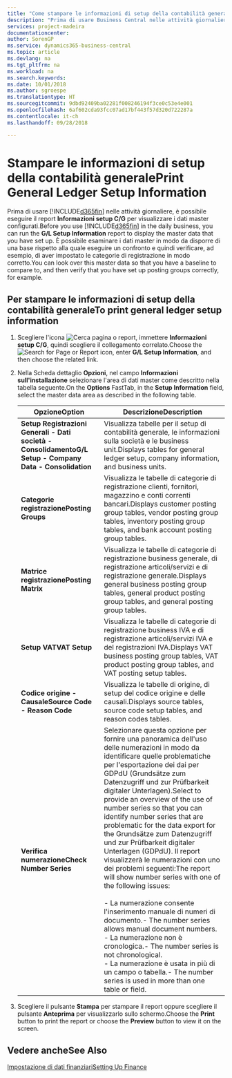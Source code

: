 ```yaml
---
title: "Come stampare le informazioni di setup della contabilità generale"
description: "Prima di usare Business Central nelle attività giornaliere, è possibile eseguire il report **Informazioni setup C/G** per visualizzare i dati master configurati."
services: project-madeira
documentationcenter: 
author: SorenGP
ms.service: dynamics365-business-central
ms.topic: article
ms.devlang: na
ms.tgt_pltfrm: na
ms.workload: na
ms.search.keywords: 
ms.date: 10/01/2018
ms.author: sgroespe
ms.translationtype: HT
ms.sourcegitcommit: 9dbd92409ba02281f008246194f3ce0c53e4e001
ms.openlocfilehash: 6af602cda93fcc07ad17bf443f57d320d722287a
ms.contentlocale: it-ch
ms.lasthandoff: 09/28/2018

---
```

# <a name="print-general-ledger-setup-information"></a><span data-ttu-id="d6f1f-103">Stampare le informazioni di setup della contabilità generale</span><span class="sxs-lookup"><span data-stu-id="d6f1f-103">Print General Ledger Setup Information</span></span>
<span data-ttu-id="d6f1f-104">Prima di usare [!INCLUDE[d365fin](../../includes/d365fin_md.md)] nelle attività giornaliere, è possibile eseguire il report **Informazioni setup C/G** per visualizzare i dati master configurati.</span><span class="sxs-lookup"><span data-stu-id="d6f1f-104">Before you use [!INCLUDE[d365fin](../../includes/d365fin_md.md)] in the daily business, you can run the **G/L Setup Information** report to display the master data that you have set up.</span></span> <span data-ttu-id="d6f1f-105">È possibile esaminare i dati master in modo da disporre di una base rispetto alla quale eseguire un confronto e quindi verificare, ad esempio, di aver impostato le categorie di registrazione in modo corretto.</span><span class="sxs-lookup"><span data-stu-id="d6f1f-105">You can look over this master data so that you have a baseline to compare to, and then verify that you have set up posting groups correctly, for example.</span></span>  

## <a name="to-print-general-ledger-setup-information"></a><span data-ttu-id="d6f1f-106">Per stampare le informazioni di setup della contabilità generale</span><span class="sxs-lookup"><span data-stu-id="d6f1f-106">To print general ledger setup information</span></span>  

1.  <span data-ttu-id="d6f1f-107">Scegliere l'icona ![Cerca pagina o report](../../media/ui-search/search_small.png "icona Cerca pagina o report"), immettere **Informazioni setup C/G**, quindi scegliere il collegamento correlato.</span><span class="sxs-lookup"><span data-stu-id="d6f1f-107">Choose the ![Search for Page or Report](../../media/ui-search/search_small.png "Search for Page or Report icon") icon, enter **G/L Setup Information**, and then choose the related link.</span></span>  
2.  <span data-ttu-id="d6f1f-108">Nella Scheda dettaglio **Opzioni**, nel campo **Informazioni sull'installazione** selezionare l'area di dati master come descritto nella tabella seguente.</span><span class="sxs-lookup"><span data-stu-id="d6f1f-108">On the **Options** FastTab, in the **Setup Information** field, select the master data area as described in the following table.</span></span>  

    |<span data-ttu-id="d6f1f-109">Opzione</span><span class="sxs-lookup"><span data-stu-id="d6f1f-109">Option</span></span>|<span data-ttu-id="d6f1f-110">Descrizione</span><span class="sxs-lookup"><span data-stu-id="d6f1f-110">Description</span></span>|  
    |-------------------------------------|---------------------------------------|  
    |<span data-ttu-id="d6f1f-111">**Setup Registrazioni Generali - Dati società - Consolidamento**</span><span class="sxs-lookup"><span data-stu-id="d6f1f-111">**G/L Setup - Company Data - Consolidation**</span></span>|<span data-ttu-id="d6f1f-112">Visualizza tabelle per il setup di contabilità generale, le informazioni sulla società e le business unit.</span><span class="sxs-lookup"><span data-stu-id="d6f1f-112">Displays tables for general ledger setup, company information, and business units.</span></span>|  
    |<span data-ttu-id="d6f1f-113">**Categorie registrazione**</span><span class="sxs-lookup"><span data-stu-id="d6f1f-113">**Posting Groups**</span></span>|<span data-ttu-id="d6f1f-114">Visualizza le tabelle di categorie di registrazione clienti, fornitori, magazzino e conti correnti bancari.</span><span class="sxs-lookup"><span data-stu-id="d6f1f-114">Displays customer posting group tables, vendor posting group tables, inventory posting group tables, and bank account posting group tables.</span></span>|  
    |<span data-ttu-id="d6f1f-115">**Matrice registrazione**</span><span class="sxs-lookup"><span data-stu-id="d6f1f-115">**Posting Matrix**</span></span>|<span data-ttu-id="d6f1f-116">Visualizza le tabelle di categorie di registrazione business generale, di registrazione articoli/servizi e di registrazione generale.</span><span class="sxs-lookup"><span data-stu-id="d6f1f-116">Displays general business posting group tables, general product posting group tables, and general posting group tables.</span></span>|  
    |<span data-ttu-id="d6f1f-117">**Setup VAT**</span><span class="sxs-lookup"><span data-stu-id="d6f1f-117">**VAT Setup**</span></span>|<span data-ttu-id="d6f1f-118">Visualizza le tabelle di categorie di registrazione business IVA e di registrazione articoli/servizi IVA e del registrazioni IVA.</span><span class="sxs-lookup"><span data-stu-id="d6f1f-118">Displays VAT business posting group tables, VAT product posting group tables, and VAT posting setup tables.</span></span>|  
    |<span data-ttu-id="d6f1f-119">**Codice origine - Causale**</span><span class="sxs-lookup"><span data-stu-id="d6f1f-119">**Source Code - Reason Code**</span></span>|<span data-ttu-id="d6f1f-120">Visualizza le tabelle di origine, di setup del codice origine e delle causali.</span><span class="sxs-lookup"><span data-stu-id="d6f1f-120">Displays source tables, source code setup tables, and reason codes tables.</span></span>|  
    |<span data-ttu-id="d6f1f-121">**Verifica numerazione**</span><span class="sxs-lookup"><span data-stu-id="d6f1f-121">**Check Number Series**</span></span>|<span data-ttu-id="d6f1f-122">Selezionare questa opzione per fornire una panoramica dell'uso delle numerazioni in modo da identificare quelle problematiche per l'esportazione dei dai per GDPdU (Grundsätze zum Datenzugriff und zur Prüfbarkeit digitaler Unterlagen).</span><span class="sxs-lookup"><span data-stu-id="d6f1f-122">Select to provide an overview of the use of number series so that you can identify number series that are problematic for the data export for the Grundsätze zum Datenzugriff und zur Prüfbarkeit digitaler Unterlagen (GDPdU).</span></span> <span data-ttu-id="d6f1f-123">Il report visualizzerà le numerazioni con uno dei problemi seguenti:</span><span class="sxs-lookup"><span data-stu-id="d6f1f-123">The report will show number series with one of the following issues:</span></span><br /><br /> <span data-ttu-id="d6f1f-124">-   La numerazione consente l'inserimento manuale di numeri di documento.</span><span class="sxs-lookup"><span data-stu-id="d6f1f-124">-   The number series allows manual document numbers.</span></span><br /><span data-ttu-id="d6f1f-125">-   La numerazione non è cronologica.</span><span class="sxs-lookup"><span data-stu-id="d6f1f-125">-   The number series is not chronological.</span></span><br /><span data-ttu-id="d6f1f-126">-   La numerazione è usata in più di un campo o tabella.</span><span class="sxs-lookup"><span data-stu-id="d6f1f-126">-   The number series is used in more than one table or field.</span></span>|  

3.  <span data-ttu-id="d6f1f-127">Scegliere il pulsante **Stampa** per stampare il report oppure scegliere il pulsante **Anteprima** per visualizzarlo sullo schermo.</span><span class="sxs-lookup"><span data-stu-id="d6f1f-127">Choose the **Print** button to print the report or choose the **Preview** button to view it on the screen.</span></span>  

## <a name="see-also"></a><span data-ttu-id="d6f1f-128">Vedere anche</span><span class="sxs-lookup"><span data-stu-id="d6f1f-128">See Also</span></span>  
[<span data-ttu-id="d6f1f-129">Impostazione di dati finanziari</span><span class="sxs-lookup"><span data-stu-id="d6f1f-129">Setting Up Finance</span></span>](../../finance-setup-finance.md)

